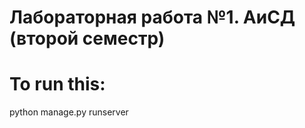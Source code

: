 <h1>Лабораторная работа №1. АиСД (второй семестр)</h1>
<h1>To run this:</h1>
<p>python manage.py runserver</p>
